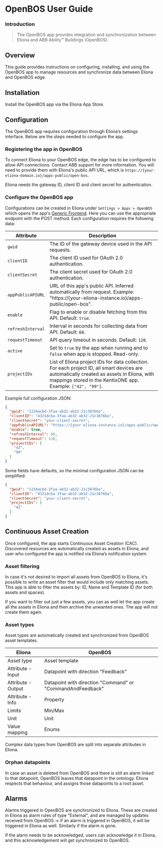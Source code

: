 # OpenBOS User Guide

### Introduction

> The OpenBOS app provides integration and synchronization between Eliona and ABB Ability™ Buildings (OpenBOS).

## Overview

This guide provides instructions on configuring, installing, and using the OpenBOS app to manage resources and synchronize data between Eliona and OpenBOS edge.

## Installation

Install the OpenBOS app via the Eliona App Store.

## Configuration

The OpenBOS app requires configuration through Eliona’s settings interface. Below are the steps needed to configure the app.

### Registering the app in OpenBOS

To connect Eliona to your OpenBOS edge, the edge has to be configured to allow API connections. Contact ABB support for more information. You will need to provide them with Eliona's public API URL, which is `https://{your-eliona-domain.io}/apps-public/open-bos`.

Eliona needs the gateway ID, client ID and client secret for authentication.

### Configure the OpenBOS app

Configurations can be created in Eliona under `Settings > Apps > OpenBOS` which opens the app's [Generic Frontend](https://doc.eliona.io/collection/v/eliona-english/manuals/settings/apps). Here you can use the appropriate endpoint with the POST method. Each configuration requires the following data:

| Attribute         | Description                                               |
|-------------------|-----------------------------------------------------------|
| `gwid`            | The ID of the gateway device used in the API requests. |
| `clientID`        | The client ID used for OAuth 2.0 authentication.|
| `clientSecret`    | The client secret used for OAuth 2.0 authentication. |
| `appPublicAPIURL` | URL of this app's public API. Inferred automatically from request. Example: "https://{your-eliona-instance.io}/apps-public/open-bos". |
| `enable`          | Flag to enable or disable fetching from this API. Default: `true`.|
| `refreshInterval` | Interval in seconds for collecting data from API. Default: `60`. |
| `requestTimeout`  | API query timeout in seconds. Default: `120`.|
| `active`          | Set to `true` by the app when running and to `false` when app is stopped. Read-only. |
| `projectIDs`      | List of Eliona project IDs for data collection. For each project ID, all smart devices are automatically created as assets in Eliona, with mappings stored in the KentixONE app. Example: `["42", "99"]`. |

Example full configuration JSON:

```json
{
  "gwid": "1234acbd-3faa-ab32-ab32-21c3876ba",
  "clientID": "4321dcba-3faa-ab32-ab32-21c3876ba",
  "clientSecret": "your-client-secret",
  "appPublicAPIURL": "https://{your-eliona-instance.io}/apps-public/open-bos",
  "enable": true,
  "refreshInterval": 60,
  "requestTimeout": 120,
  "projectIDs": [
    "42",
    "99"
  ]
}

```

Some fields have defaults, so the minimal configuration JSON can be simplified:

```json
{
  "gwid": "1234acbd-3faa-ab32-ab32-21c3876ba",
  "clientID": "4321dcba-3faa-ab32-ab32-21c3876ba",
  "clientSecret": "your-client-secret",
  "projectIDs": [
    "42"
  ]
}

```

## Continuous Asset Creation

Once configured, the app starts Continuous Asset Creation (CAC). Discovered resources are automatically created as assets in Eliona, and user who configured the app is notified via Eliona’s notification system.

### Asset filtering

In case it's not desired to import all assets from OpenBOS to Eliona, it's possible to write an asset filter that would include only matching assets. This app is able to filter the assets by: ID, Name and Template ID (for both assets and spaces).

If you want to filter out just a few assets, you can as well let the app create all the assets in Eliona and then archive the unwanted ones. The app will not create them again.

### Asset types

Asset types are automatically created and synchronized from OpenBOS asset templates. 

| Eliona             | OpenBOS  |
|--------------------|----------|
| Asset type         | Asset template  |
| Attribute - Input  | Datapoint with direction "Feedback"  |
| Attribute - Output | Datapoint with direction "Command" or "CommandAndFeedback" |
| Attribute - Info   | Property  |
| Limits             | Min/Max  |
| Unit               | Unit  |
| Value mapping      | Enums  |

Complex data types from OpenBOS are split into separate attributes in Eliona.

### Orphan datapoints

In case an asset is deleted from OpenBOS and there is still an alarm linked to that datapoint, OpenBOS leaves that datapoint in the ontology. Eliona respects that behaviour, and assigns those datapoints to a root asset.

## Alarms

Alarms triggered in OpenBOS are synchronized to Eliona. These are created in Eliona as alarm rules of type "External", and are managed by updates received from OpenBOS -> if an alarm is triggered in OpenBOS, it will be triggered in Eliona as well. Similarly if the alarm is gone.

If the alarm needs to be acknowledged, users can acknowledge it in Eliona, and this acknowledgement will get synchronized to OpenBOS.

